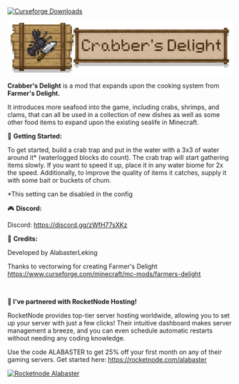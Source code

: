 <a href="https://www.curseforge.com/minecraft/mc-mods/farmers-delight">
  <img src="http://cf.way2muchnoise.eu/full_892827_downloads.svg" alt="Curseforge Downloads">
</a>


<p><img src="https://raw.githubusercontent.com/AlabasterLeking/Crabbers-Delight/main/src/main/resources/crabbersdelightbanner.png" alt="Crabber's Delight"></p>
<p><strong>Crabber's Delight</strong> is a mod that expands upon the cooking system from <strong>Farmer's Delight.</strong></p>
<p>It introduces more seafood into the game, including crabs, shrimps, and clams, that can all be used in a collection of new dishes as well as some other food items to expand upon the existing sealife in Minecraft.</p>
<p>📖 <strong>Getting Started:</strong></p>
<p>To get started, build a crab trap and put in the water with a 3x3 of water around it* (waterlogged blocks do count). The crab trap will start gathering items slowly. If you want to speed it up, place it in any water biome for 2x the speed. Additionally, to improve the quality of items it catches, supply it with some bait or buckets of chum.</p>
<p>*This setting can be disabled in the config</p>
<p>🎮 <strong>Discord:</strong></p>
<p>Discord: <a href="https://discord.gg/zWfH77sXKz" rel="nofollow">https://discord.gg/zWfH77sXKz</a></p>
<p>📝 <strong>Credits:</strong></p>
<p>Developed by AlabasterLeking</p>
<p>Thanks to vectorwing for creating Farmer's Delight <a href="https://www.curseforge.com/minecraft/mc-mods/farmers-delight" rel="nofollow">https://www.curseforge.com/minecraft/mc-mods/farmers-delight</a></p>
<p>&nbsp;</p>
<p><strong>🚀 I've partnered with RocketNode Hosting!</strong></p>
<p>RocketNode provides top-tier server hosting worldwide, allowing you to set up your server with just a few clicks! Their intuitive dashboard makes server management a breeze, and you can even schedule automatic restarts without needing any coding knowledge.</p>
<p>Use the code ALABASTER to get 25% off your first month on any of their gaming servers. Get started here: <a href="https://rocketnode.com/alabaster" rel="nofollow">https://rocketnode.com/alabaster</a></p>
<p><a href="https://rocketnode.com/alabaster" >
  <img src="https://i.imgur.com/zPVKh2N.png" alt="Rocketnode Alabaster">
</a></p>
<p>&nbsp;</p>

